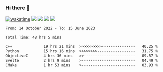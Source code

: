 ### Hi there 👋
[![wakatime](https://wakatime.com/badge/user/368879df-dc38-4b1a-86c4-8a2054a0e074.svg)](https://wakatime.com/@368879df-dc38-4b1a-86c4-8a2054a0e074)
<img src="https://img.shields.io/badge/Windows-0078D6?style=flat&logo=Windows&logoColor=white">
<img src="https://img.shields.io/badge/IntelliJ_IDEA-000000.svg?style=flat&logo=IntelliJ-IDEA&logoColor=white">
<img src="https://img.shields.io/badge/Visual_Studio_Code-007ACC?style=flat&logo=Visual-Studio-Code&logoColor=white">
<img src="https://img.shields.io/badge/Discord-5865F2?label=kano%233578&style=flat&logo=discord&logoColor=white">
<br>


<!--START_SECTION:waka-->

```txt
From: 14 October 2022 - To: 15 June 2023

Total Time: 48 hrs 5 mins

C++              19 hrs 21 mins  >>>>>>>>>>---------------   40.25 %
Python           15 hrs 16 mins  >>>>>>>>-----------------   31.75 %
ObjectiveC       4 hrs 36 mins   >>-----------------------   09.57 %
Svelte           2 hrs 9 mins    >------------------------   04.49 %
CMake            1 hr 53 mins    >------------------------   03.93 %
```

<!--END_SECTION:waka-->
